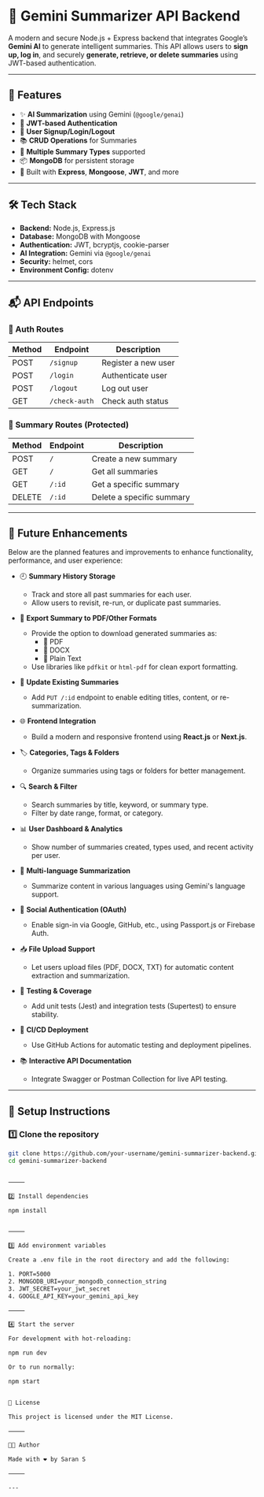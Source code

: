 # 🧠 Gemini Summarizer API Backend

A modern and secure Node.js + Express backend that integrates Google’s **Gemini AI** to generate intelligent summaries. This API allows users to **sign up, log in**, and securely **generate, retrieve, or delete summaries** using JWT-based authentication.

---

## 🚀 Features

- ✨ **AI Summarization** using Gemini (`@google/genai`)
- 🔐 **JWT-based Authentication**
- 🧾 **User Signup/Login/Logout**
- 📚 **CRUD Operations** for Summaries
- 🧠 **Multiple Summary Types** supported
- 📦 **MongoDB** for persistent storage
- 🧰 Built with **Express**, **Mongoose**, **JWT**, and more

---

## 🛠️ Tech Stack

- **Backend:** Node.js, Express.js  
- **Database:** MongoDB with Mongoose  
- **Authentication:** JWT, bcryptjs, cookie-parser  
- **AI Integration:** Gemini via `@google/genai`  
- **Security:** helmet, cors  
- **Environment Config:** dotenv  

---

## 📬 API Endpoints

### 🔐 Auth Routes

| Method | Endpoint      | Description            |
|--------|---------------|------------------------|
| POST   | `/signup`     | Register a new user    |
| POST   | `/login`      | Authenticate user      |
| POST   | `/logout`     | Log out user           |
| GET    | `/check-auth` | Check auth status      |

### 📄 Summary Routes (Protected)

| Method | Endpoint   | Description                  |
|--------|------------|------------------------------|
| POST   | `/`        | Create a new summary         |
| GET    | `/`        | Get all summaries            |
| GET    | `/:id`     | Get a specific summary       |
| DELETE | `/:id`     | Delete a specific summary    |

---

## 🚀 Future Enhancements

Below are the planned features and improvements to enhance functionality, performance, and user experience:

- 🕘 **Summary History Storage**
  - Track and store all past summaries for each user.
  - Allow users to revisit, re-run, or duplicate past summaries.

- 🧾 **Export Summary to PDF/Other Formats**
  - Provide the option to download generated summaries as:
    - 📄 PDF
    - 📃 DOCX
    - 📑 Plain Text
  - Use libraries like `pdfkit` or `html-pdf` for clean export formatting.

- 🔁 **Update Existing Summaries**
  - Add `PUT /:id` endpoint to enable editing titles, content, or re-summarization.

- 🌐 **Frontend Integration**
  - Build a modern and responsive frontend using **React.js** or **Next.js**.

- 🏷️ **Categories, Tags & Folders**
  - Organize summaries using tags or folders for better management.

- 🔍 **Search & Filter**
  - Search summaries by title, keyword, or summary type.
  - Filter by date range, format, or category.

- 📊 **User Dashboard & Analytics**
  - Show number of summaries created, types used, and recent activity per user.

- 🧠 **Multi-language Summarization**
  - Summarize content in various languages using Gemini's language support.

- 🔐 **Social Authentication (OAuth)**
  - Enable sign-in via Google, GitHub, etc., using Passport.js or Firebase Auth.

- 📥 **File Upload Support**
  - Let users upload files (PDF, DOCX, TXT) for automatic content extraction and summarization.

- 🧪 **Testing & Coverage**
  - Add unit tests (Jest) and integration tests (Supertest) to ensure stability.

- 🚀 **CI/CD Deployment**
  - Use GitHub Actions for automatic testing and deployment pipelines.

- 📚 **Interactive API Documentation**
  - Integrate Swagger or Postman Collection for live API testing.

---

## 🔧 Setup Instructions

### 1️⃣ Clone the repository

```bash
git clone https://github.com/your-username/gemini-summarizer-backend.git
cd gemini-summarizer-backend


⸻

2️⃣ Install dependencies

npm install


⸻

3️⃣ Add environment variables

Create a .env file in the root directory and add the following:

1. PORT=5000
2. MONGODB_URI=your_mongodb_connection_string
3. JWT_SECRET=your_jwt_secret
4. GOOGLE_API_KEY=your_gemini_api_key

⸻

4️⃣ Start the server

For development with hot-reloading:

npm run dev

Or to run normally:

npm start


📜 License

This project is licensed under the MIT License.

⸻

👨‍💻 Author

Made with ❤️ by Saran S

⸻

---
